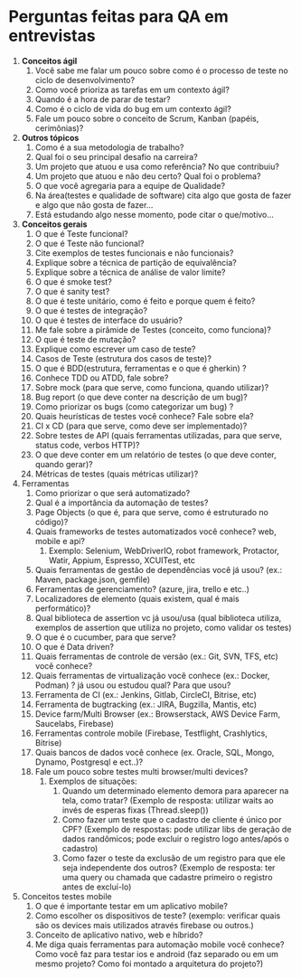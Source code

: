 # Perguntas feitas para QA em entrevistas

1. **Conceitos ágil**
   1. Você sabe me falar um pouco sobre como é o processo de teste no ciclo de desenvolvimento?
   2. Como você prioriza as tarefas em um contexto ágil?
   3. Quando é a hora de parar de testar?
   4. Como é o ciclo de vida do bug em um contexto ágil?
   5. Fale um pouco sobre o conceito de Scrum, Kanban (papéis, cerimônias)?
2. **Outros tópicos**
   1. Como é a sua metodologia de trabalho?
   2. Qual foi o seu principal desafio na carreira?
   3. Um projeto que atuou e usa como referência? No que contribuiu?
   4. Um projeto que atuou e não deu certo? Qual foi o problema?
   5. O que você agregaria para a equipe de Qualidade?
   6. Na área(testes e qualidade de software) cita algo que gosta de fazer e algo que não gosta de fazer...
   7. Está estudando algo nesse momento, pode citar o que/motivo...
3. **Conceitos gerais**
   1. O que é Teste funcional?
   2. O que é Teste não funcional?
   3. Cite exemplos de testes funcionais e não funcionais?
   4. Explique sobre a técnica de partição de equivalência?
   5. Explique sobre a técnica de análise de valor limite?
   6. O que é smoke test?
   7. O que é sanity test? 
   8. O que é teste unitário, como é feito e porque quem é feito?
   9. O que é testes de integração?
   10. O que é testes de interface do usuário?
   11. Me fale sobre a pirâmide de Testes (conceito, como funciona)?
   12. O que é teste de mutação?
   13. Explique como escrever um caso de teste?
   14. Casos de Teste (estrutura dos casos de teste)?
   15. O que é BDD(estrutura, ferramentas e o que é gherkin) ?
   16. Conhece TDD ou ATDD, fale sobre?
   17. Sobre mock (para que serve, como funciona, quando utilizar)?
   18. Bug report (o que deve conter na descrição de um bug)?
   19. Como priorizar os bugs (como categorizar um bug) ?
   20. Quais heurísticas de testes você conhece? Fale sobre ela?
   21. CI x CD (para que serve, como deve ser implementado)?
   22. Sobre testes de API (quais ferramentas utilizadas, para que serve, status code, verbos HTTP)?
   23. O que deve conter em um relatório de testes (o que deve conter, quando gerar)?
   24. Métricas de testes (quais métricas utilizar)?
4. Ferramentas
   1. Como priorizar o que será automatizado?
   2. Qual é a importância da automação de testes?
   3. Page Objects (o que é, para que serve, como é estruturado no código)?
   4. Quais frameworks de testes automatizados você conhece? web, mobile e api?
      1. Exemplo: Selenium, WebDriverIO, robot framework, Protactor, Watir,  Appium, Espresso, XCUITest, etc
   5. Quais ferramentas de gestão de dependências você já usou? (ex.: Maven, package.json, gemfile)
   6. Ferramentas de gerenciamento? (azure, jira, trello e etc..)
   7. Localizadores de elemento (quais existem, qual é mais performático)?
   8. Qual biblioteca de assertion vc já usou/usa (qual biblioteca utiliza, exemplos de assertion que utiliza no projeto, como  validar os testes)
   9. O que é o cucumber, para que serve?
   10. O que é Data driven?
   11. Quais ferramentas de controle de versão (ex.: Git, SVN, TFS, etc) você conhece?
   12. Quais ferramentas de virtualização você conhece (ex.: Docker, Podman) ? já usou ou estudou qual? Para que usou?
   13. Ferramenta de CI (ex.: Jenkins, Gitlab, CircleCI, Bitrise, etc)
   14. Ferramenta de bugtracking (ex.: JIRA, Bugzilla, Mantis, etc)
   15. Device farm/Multi Browser (ex.: Browserstack, AWS Device Farm, Saucelabs, Firebase)
   16. Ferramentas controle mobile (Firebase, Testflight, Crashlytics, Bitrise)
   17. Quais bancos de dados você conhece (ex. Oracle, SQL, Mongo, Dynamo, Postgresql e ect..)?
   18. Fale um pouco sobre testes multi browser/multi devices?
       1.  Exemplos de situações:
           1. Quando um determinado elemento demora para aparecer na tela, como tratar?  (Exemplo de resposta: utilizar waits ao invés de esperas fixas (Thread.sleep())
           2. Como fazer um teste que o cadastro de cliente é único por CPF? (Exemplo de respostas: pode utilizar libs de geração de dados randômicos; pode excluir o registro  logo antes/após o cadastro)
           3. Como fazer o teste da exclusão de um registro para que ele seja independente dos  outros? (Exemplo de resposta: ter uma query ou chamada que cadastre primeiro o  registro antes de excluí-lo)
5. Conceitos testes mobile
   1. O que é importante testar em um aplicativo mobile?
   2. Como escolher os dispositivos de teste? (exemplo: verificar quais são os devices mais utilizados através firebase ou outros.)
   3. Conceito de aplicativo nativo, web e híbrido?
   4. Me diga quais ferramentas para automação mobile você conhece? Como você faz para testar ios e android (faz separado ou em um mesmo projeto? Como foi montado a arquitetura do projeto?)